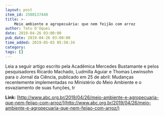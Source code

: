 ```yaml
---
layout: post
item_id: 2580137448
title: >-
    Meio ambiente e agropecuária: que nem feijão com arroz
author: Tatu D'Oquei
date: 2019-04-26 03:00:00
pub_date: 2019-04-26 03:00:00
time_added: 2019-05-03 05:58:34
category: 
tags: []
---
```


Leia a seguir artigo escrito pela Acadêmica Mercedes Bustamante e pelos pesquisadores Ricardo Machado, Ludmilla Aguiar e Thomas Lewinsohn para o Jornal da Ciência, publicado em 25 de abril: Mudanças recentemente implementadas no Ministério do Meio Ambiente e o esvaziamento de suas funções, tr

**Link:** [http://www.abc.org.br/2019/04/26/meio-ambiente-e-agropecuaria-que-nem-feijao-com-arroz/](http://www.abc.org.br/2019/04/26/meio-ambiente-e-agropecuaria-que-nem-feijao-com-arroz/)

